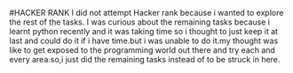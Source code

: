 #HACKER RANK
I did not attempt Hacker rank because i wanted to explore the rest of the tasks. I was curious about the remaining tasks because i learnt python recently and it was taking time so i thought to just keep it at last and could do it if i have time.but i was unable to do it.my thought was like to get exposed to the programming world out there and try each and every area.so,i just did the remaining tasks instead of to be struck in here.
